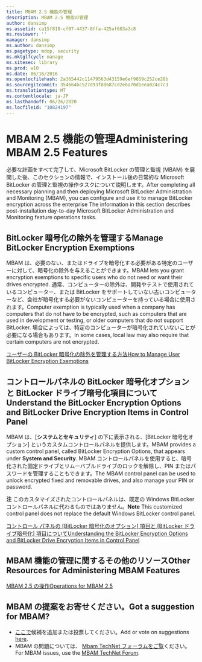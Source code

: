 ```yaml
---
title: MBAM 2.5 機能の管理
description: MBAM 2.5 機能の管理
author: dansimp
ms.assetid: ca15f818-cf07-4437-8ffa-425af603a3c8
ms.reviewer: ''
manager: dansimp
ms.author: dansimp
ms.pagetype: mdop, security
ms.mktglfcycl: manage
ms.sitesec: library
ms.prod: w10
ms.date: 06/16/2016
ms.openlocfilehash: 2a365442c11479563d43159e6ef9859c252ce28b
ms.sourcegitcommit: 354664bc527d93f80687cd2eba70d1eea024c7c3
ms.translationtype: MT
ms.contentlocale: ja-JP
ms.lasthandoff: 06/26/2020
ms.locfileid: "10824197"
---
```

# <span data-ttu-id="7fe32-103">MBAM 2.5 機能の管理</span><span class="sxs-lookup"><span data-stu-id="7fe32-103">Administering MBAM 2.5 Features</span></span>


<span data-ttu-id="7fe32-104">必要な計画をすべて完了して、Microsoft BitLocker の管理と監視 (MBAM) を展開した後、このセクションの情報で、インストール後の日常的な Microsoft BitLocker の管理と監視の操作タスクについて説明します。</span><span class="sxs-lookup"><span data-stu-id="7fe32-104">After completing all necessary planning and then deploying Microsoft BitLocker Administration and Monitoring (MBAM), you can configure and use it to manage BitLocker encryption across the enterprise The information in this section describes post-installation day-to-day Microsoft BitLocker Administration and Monitoring feature operations tasks.</span></span>

## <span data-ttu-id="7fe32-105">BitLocker 暗号化の除外を管理する</span><span class="sxs-lookup"><span data-stu-id="7fe32-105">Manage BitLocker Encryption Exemptions</span></span>


<span data-ttu-id="7fe32-106">MBAM は、必要のない、またはドライブを暗号化する必要がある特定のユーザーに対して、暗号化の除外を与えることができます。</span><span class="sxs-lookup"><span data-stu-id="7fe32-106">MBAM lets you grant encryption exemptions to specific users who do not need or want their drives encrypted.</span></span> <span data-ttu-id="7fe32-107">通常、コンピューターの除外は、開発やテストで使用されているコンピューター、または BitLocker をサポートしていない古いコンピューターなど、会社が暗号化する必要がないコンピューターを持っている場合に使用されます。</span><span class="sxs-lookup"><span data-stu-id="7fe32-107">Computer exemption is typically used when a company has computers that do not have to be encrypted, such as computers that are used in development or testing, or older computers that do not support BitLocker.</span></span> <span data-ttu-id="7fe32-108">場合によっては、特定のコンピューターが暗号化されていないことが必要になる場合もあります。</span><span class="sxs-lookup"><span data-stu-id="7fe32-108">In some cases, local law may also require that certain computers are not encrypted.</span></span>

[<span data-ttu-id="7fe32-109">ユーザーの BitLocker 暗号化の除外を管理する方法</span><span class="sxs-lookup"><span data-stu-id="7fe32-109">How to Manage User BitLocker Encryption Exemptions</span></span>](how-to-manage-user-bitlocker-encryption-exemptions-mbam-25.md)

## <span data-ttu-id="7fe32-110">コントロールパネルの BitLocker 暗号化オプションと BitLocker ドライブ暗号化項目について</span><span class="sxs-lookup"><span data-stu-id="7fe32-110">Understand the BitLocker Encryption Options and BitLocker Drive Encryption Items in Control Panel</span></span>


<span data-ttu-id="7fe32-111">MBAM は、[**システムとセキュリティ**] の下に表示される、[BitLocker 暗号化オプション] というカスタムコントロールパネルを提供します。</span><span class="sxs-lookup"><span data-stu-id="7fe32-111">MBAM provides a custom control panel, called BitLocker Encryption Options, that appears under **System and Security**.</span></span> <span data-ttu-id="7fe32-112">MBAM コントロールパネルを使用すると、暗号化された固定ドライブとリムーバブルドライブのロックを解除し、PIN またはパスワードを管理することもできます。</span><span class="sxs-lookup"><span data-stu-id="7fe32-112">The MBAM control panel can be used to unlock encrypted fixed and removable drives, and also manage your PIN or password.</span></span>

<span data-ttu-id="7fe32-113">**注** このカスタマイズされたコントロールパネルは、既定の Windows BitLocker コントロールパネルに代わるものではありません。</span><span class="sxs-lookup"><span data-stu-id="7fe32-113">**Note** This customized control panel does not replace the default Windows BitLocker control panel.</span></span>

 

[<span data-ttu-id="7fe32-114">コントロール パネルの [BitLocker 暗号化のオプション] 項目と [BitLocker ドライブ暗号化] 項目について</span><span class="sxs-lookup"><span data-stu-id="7fe32-114">Understanding the BitLocker Encryption Options and BitLocker Drive Encryption Items in Control Panel</span></span>](understanding-the-bitlocker-encryption-options-and-bitlocker-drive-encryption-items-in-control-panel.md)

## <span data-ttu-id="7fe32-115">MBAM 機能の管理に関するその他のリソース</span><span class="sxs-lookup"><span data-stu-id="7fe32-115">Other Resources for Administering MBAM Features</span></span>


[<span data-ttu-id="7fe32-116">MBAM 2.5 の操作</span><span class="sxs-lookup"><span data-stu-id="7fe32-116">Operations for MBAM 2.5</span></span>](operations-for-mbam-25.md)

## <span data-ttu-id="7fe32-117">MBAM の提案をお寄せください。</span><span class="sxs-lookup"><span data-stu-id="7fe32-117">Got a suggestion for MBAM?</span></span>
- <span data-ttu-id="7fe32-118">[ここで](http://mbam.uservoice.com/forums/268571-microsoft-bitlocker-administration-and-monitoring)候補を追加または投票してください。</span><span class="sxs-lookup"><span data-stu-id="7fe32-118">Add or vote on suggestions [here](http://mbam.uservoice.com/forums/268571-microsoft-bitlocker-administration-and-monitoring).</span></span> 
- <span data-ttu-id="7fe32-119">MBAM の問題については、 [Mbam TechNet フォーラムをご覧](https://social.technet.microsoft.com/Forums/home?forum=mdopmbam)ください。</span><span class="sxs-lookup"><span data-stu-id="7fe32-119">For MBAM issues, use the [MBAM TechNet Forum](https://social.technet.microsoft.com/Forums/home?forum=mdopmbam).</span></span>

 

 





